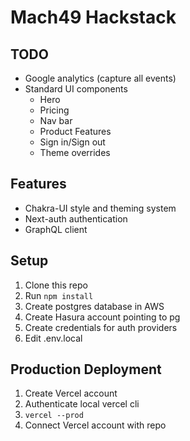 # Mach49 Hackstack

## TODO

- Google analytics (capture all events)
- Standard UI components
  - Hero
  - Pricing
  - Nav bar
  - Product Features
  - Sign in/Sign out
  - Theme overrides

## Features

- Chakra-UI style and theming system
- Next-auth authentication
- GraphQL client

## Setup

1. Clone this repo
2. Run `npm install`
3. Create postgres database in AWS
4. Create Hasura account pointing to pg
5. Create credentials for auth providers
6. Edit .env.local

## Production Deployment

1. Create Vercel account
2. Authenticate local vercel cli
3. `vercel --prod`
4. Connect Vercel account with repo
